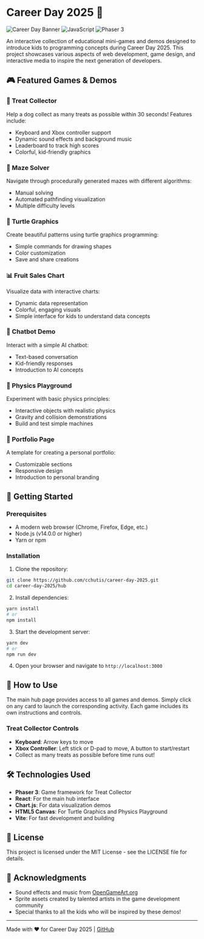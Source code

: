 # Career Day 2025 🚀

![Career Day Banner](https://img.shields.io/badge/Career%20Day-2025-brightgreen)
![JavaScript](https://img.shields.io/badge/JavaScript-ES6-yellow)
![Phaser 3](https://img.shields.io/badge/Phaser-3-blue)

An interactive collection of educational mini-games and demos designed to introduce kids to programming concepts during Career Day 2025. This project showcases various aspects of web development, game design, and interactive media to inspire the next generation of developers.

## 🎮 Featured Games & Demos

### 🦴 Treat Collector
Help a dog collect as many treats as possible within 30 seconds! Features include:
- Keyboard and Xbox controller support
- Dynamic sound effects and background music
- Leaderboard to track high scores
- Colorful, kid-friendly graphics

### 🧩 Maze Solver
Navigate through procedurally generated mazes with different algorithms:
- Manual solving
- Automated pathfinding visualization
- Multiple difficulty levels

### 🐢 Turtle Graphics
Create beautiful patterns using turtle graphics programming:
- Simple commands for drawing shapes
- Color customization
- Save and share creations

### 📊 Fruit Sales Chart
Visualize data with interactive charts:
- Dynamic data representation
- Colorful, engaging visuals
- Simple interface for kids to understand data concepts

### 🤖 Chatbot Demo
Interact with a simple AI chatbot:
- Text-based conversation
- Kid-friendly responses
- Introduction to AI concepts

### 🧪 Physics Playground
Experiment with basic physics principles:
- Interactive objects with realistic physics
- Gravity and collision demonstrations
- Build and test simple machines

### 💼 Portfolio Page
A template for creating a personal portfolio:
- Customizable sections
- Responsive design
- Introduction to personal branding

## 🚀 Getting Started

### Prerequisites
- A modern web browser (Chrome, Firefox, Edge, etc.)
- Node.js (v14.0.0 or higher)
- Yarn or npm

### Installation

1. Clone the repository:
```bash
git clone https://github.com/cchutis/career-day-2025.git
cd career-day-2025/hub
```

2. Install dependencies:
```bash
yarn install
# or
npm install
```

3. Start the development server:
```bash
yarn dev
# or
npm run dev
```

4. Open your browser and navigate to `http://localhost:3000`

## 🎯 How to Use

The main hub page provides access to all games and demos. Simply click on any card to launch the corresponding activity. Each game includes its own instructions and controls.

### Treat Collector Controls
- **Keyboard**: Arrow keys to move
- **Xbox Controller**: Left stick or D-pad to move, A button to start/restart
- Collect as many treats as possible before time runs out!

## 🛠️ Technologies Used

- **Phaser 3**: Game framework for Treat Collector
- **React**: For the main hub interface
- **Chart.js**: For data visualization demos
- **HTML5 Canvas**: For Turtle Graphics and Physics Playground
- **Vite**: For fast development and building

## 📝 License

This project is licensed under the MIT License - see the LICENSE file for details.

## 🙏 Acknowledgments

- Sound effects and music from [OpenGameArt.org](https://opengameart.org/)
- Sprite assets created by talented artists in the game development community
- Special thanks to all the kids who will be inspired by these demos!

---

Made with ❤️ for Career Day 2025 | [GitHub](https://github.com/cchutis/career-day-2025)
